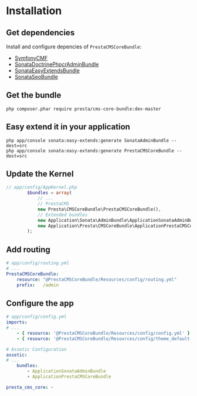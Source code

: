 Installation
=============

## Get dependencies

Install and configure depencies of `PrestaCMSCoreBundle`:
  
* [SymfonyCMF](http://cmf.symfony.com/)
* [SonataDoctrinePhpcrAdminBundle](https://github.com/sonata-project/SonataDoctrinePhpcrAdminBundle)
* [SonataEasyExtendsBundle](https://github.com/sonata-project/SonataEasyExtendsBundle)
* [SonataSeoBundle](https://github.com/sonata-project/SonataSeoBundle)

## Get the bundle

    php composer.phar require presta/cms-core-bundle:dev-master

## Easy extend it in your application

    php app/console sonata:easy-extends:generate SonataAdminBundle --dest=src
    php app/console sonata:easy-extends:generate PrestaCMSCoreBundle --dest=src

## Update the Kernel

```php
// app/config/AppKernel.php
        $bundles = array(
            // ...
            // PrestaCMS
            new Presta\CMSCoreBundle\PrestaCMSCoreBundle(),
            // Extended bundles
            new Application\Sonata\AdminBundle\ApplicationSonataAdminBundle(),
            new Application\Presta\CMSCoreBundle\ApplicationPrestaCMSCoreBundle(),
        );

```

## Add routing

```yaml
# app/config/routing.yml
# ...
PrestaCMSCoreBundle:
    resource: "@PrestaCMSCoreBundle/Resources/config/routing.yml"
    prefix:   /admin
```

## Configure the app

```yaml
# app/config/config.yml
imports:
# ...
    - { resource: '@PrestaCMSCoreBundle/Resources/config/config.yml' }
    - { resource: '@PrestaCMSCoreBundle/Resources/config/theme_default.yml' }

# Assetic Configuration
assetic:
# ...
    bundles:
        - ApplicationSonataAdminBundle
        - ApplicationPrestaCMSCoreBundle

presta_cms_core: ~
```
